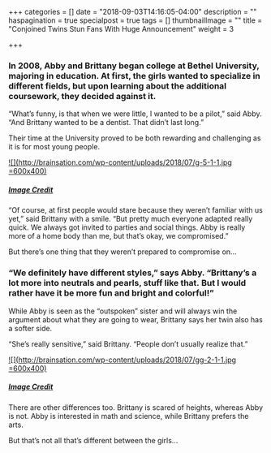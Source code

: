 +++
categories = []
date = "2018-09-03T14:16:05-04:00"
description = ""
haspagination = true
specialpost = true
tags = []
thumbnailImage = ""
title = "Conjoined Twins Stun Fans With Huge Announcement"
weight = 3

+++
### In 2008, Abby and Brittany began college at Bethel University, majoring in education. At first, the girls wanted to specialize in different fields, but upon learning about the additional coursework, they decided against it.

“What’s funny, is that when we were little, I wanted to be a pilot,” said Abby. “And Brittany wanted to be a dentist. That didn’t last long.”

Their time at the University proved to be both rewarding and challenging as it is for most young people.

[![](http://brainsation.com/wp-content/uploads/2018/07/g-5-1-1.jpg =600x400)](http://brainsation.com/wp-content/uploads/2018/07/g-5-1-1.jpg)

##### [_Image Credit_](https://diply.com/abby-brittany-conjoined-twins-facts?config=20)

“Of course, at first people would stare because they weren’t familiar with us yet,” said Brittany with a smile. “But pretty much everyone adapted really quick. We always got invited to parties and social things. Abby is really more of a home body than me, but that’s okay, we compromised.”

But there’s one thing that they weren’t prepared to compromise on…

### “We definitely have different styles,” says Abby. “Brittany’s a lot more into neutrals and pearls, stuff like that. But I would rather have it be more fun and bright and colorful!”

While Abby is seen as the “outspoken” sister and will always win the argument about what they are going to wear, Brittany says her twin also has a softer side.

“She’s really sensitive,” said Brittany. “People don’t usually realize that.”

[![](http://brainsation.com/wp-content/uploads/2018/07/gg-2-1-1.jpg =600x400)](http://brainsation.com/wp-content/uploads/2018/07/gg-2-1-1.jpg)

##### [_Image Credit_](https://diply.com/abby-brittany-conjoined-twins-facts?config=20)

There are other differences too. Brittany is scared of heights, whereas Abby is not. Abby is interested in math and science, while Brittany prefers the arts.

But that’s not all that’s different between the girls…